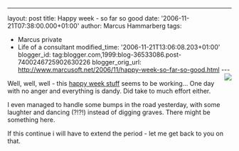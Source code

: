 ---
layout: post
title: Happy week - so far so good
date: '2006-11-21T07:38:00.000+01:00'
author: Marcus Hammarberg
tags:
  - Marcus
private
  - Life of a consultant
modified_time: '2006-11-21T13:06:08.203+01:00'
blogger_id: tag:blogger.com,1999:blog-36533086.post-7400246725902630226
blogger_orig_url: http://www.marcusoft.net/2006/11/happy-week-so-far-so-good.html ---
[<img
src="http://photos1.blogger.com/x/blogger2/4958/4459/200/293302/smiley.jpg"
style="FLOAT: right; MARGIN: 0px 0px 10px 10px; CURSOR: hand"
data-border="0" />](http://photos1.blogger.com/x/blogger2/4958/4459/1600/61471/smiley.jpg)

<div>

Well, well, well - this [happy week
stuff](http://marcushammarberg.blogspot.com/2006/11/be-good.html) seems
to be working... One day with no anger and everything is dandy. Did take
to much effort either.

</div>



I even managed to handle some bumps in the road yesterday, with some
laughter and dancing (?!?!) instead of digging graves. There might be
something here.

<div>



</div>

<div>

</div>

<div>

If this continue i will have to extend the period - let me get back to
you on that.

</div>
